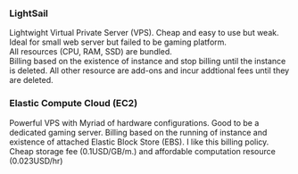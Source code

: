 ### LightSail
Lightwight Virtual Private Server (VPS). Cheap and easy to use but weak. Ideal for small web server but failed to be gaming platform.<br>
All resources (CPU, RAM, SSD) are bundled.<br>
Billing based on the existence of instance and stop billing until the instance is deleted. All other resource are add-ons and incur addtional fees until they are deleted.
### Elastic Compute Cloud (EC2)
Powerful VPS with Myriad of hardware configurations. Good to be a dedicated gaming server.
Billing based on the running of instance and existence of attached Elastic Block Store (EBS). I like this billing policy. Cheap storage fee (0.1USD/GB/m.) and affordable computation resource (0.023USD/hr)
